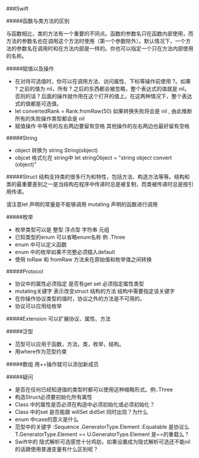 ###Swift

#####函数与类方法的区别

与函数相比，类的方法有一个重要的不同点。函数的参数名只在函数内部使用，而方法的参数名也在调用这个方法时使用（第一个参数除外）。默认情况下，一个方法的参数名在调用时和在方法内部是一样的。你也可以指定一个只在方法内部使用的名称。

#####赋值以及操作
*	在对待可选值时，你可以在调用方法、访问属性、下标等操作前使用 ?。如果 ? 之前的值为 nil，所有 ? 之后的东西都会被忽略，整个表达式的值就是 nil。否则的话 ? 后面的操作就作用在这个打开的值上。在这两种情况下，整个表达式的值都是可选值。
*	let convertedRank = Rank.fromRaw(50) 如果转换失败将会是 nil , 由此推断所有的失败操作类型都会是 nil
*	赋值操作 中等号的左右两边要留有空格 其他操作的左右两边也最好留有空格

#####String
*	object 转换为 string String(object)
*	objcet 格式化在 string中 let stringObject = "string object convert \(object)"

#####Struct
结构支持类的很多行为和特性，包括方法、构造方法等等。结构和类的最重要差别之一是当结构在程序中传递时总是被复制，而类被传递时总是按引用传递。

请注意let 声明的常量是不能够调用 mutating 声明的函数进行调用

#####枚举
*	枚举类型可以是 整型 浮点型 字符串 元组
*	已知类型的enum 可以省略enum名称 例 .Three
*	enum 中可以定义函数
*	enum 中的枚举如果不完整必须插入default
*	使用 toRaw 和 fromRaw 方法来在原始值和枚举值之间转换 

#####Protocol
*	协议中的属性必须指定 是否有get set 必须指定属性类型
*	mutating关键字 表示改变struct 结构的方法 结构中需要指定该关键字
*	在你操作协议类型的值时，协议之外的方法是不可用的。
*	协议可以应用给枚举

#####Extension
可以扩展协议、属性、方法 

#####泛型
*	范型可以应用于函数，方法，类，枚举，结构。
*	用where作为范型约束

#####数组
用+=操作就可以添加新成员

#####疑问
*	是否在任何已经知道值的类型时都可以使用这种缩略形式。例:.Three
*	构造Struct必须要初始化所有属性
*	Class 中的属性是否必须在构造中必须初始化或必须初始化？
*	Class 中的set 是否能跟 willSet didSet 同时出现？为什么
*	enum  中case的意义是什么
*	范型中的关键字 :Sequence .GeneratorType.Element :Equatable 是协议么 T.GeneratorType.Element == U.GeneratorType.Element 是==的重载么？
*	Swift中的 隐式解析可选感觉十分鸡肋，如果设置成为隐式解析可选还不能nil的话跟使用普通变量有什么区别呢？

